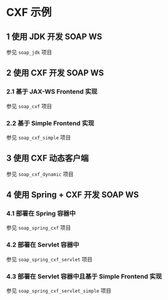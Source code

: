 # CXF 示例

## 1 使用 JDK 开发 SOAP WS

参见 `soap_jdk` 项目

## 2 使用 CXF 开发 SOAP WS

### 2.1 基于 JAX-WS Frontend 实现

参见 `soap_cxf` 项目

### 2.2 基于 Simple Frontend 实现

参见 `soap_cxf_simple` 项目

## 3 使用 CXF 动态客户端

参见 `soap_cxf_dynamic` 项目

## 4 使用 Spring + CXF 开发 SOAP WS

### 4.1 部署在 Spring 容器中

参见 `soap_spring_cxf` 项目

### 4.2 部署在 Servlet 容器中

参见 `soap_spring_cxf_servlet` 项目

### 4.3 部署在 Servlet 容器中且基于 Simple Frontend 实现

参见 `soap_spring_cxf_servlet_simple` 项目
